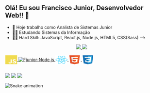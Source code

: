 ## Olá! Eu sou Francisco Junior, Desenvolvedor Web!! 👋

- 🔭 Hoje trabalho como Analista de Sistemas Junior
- 👨‍🎓 Estudando Sistemas da Informação
- 👨‍💻 Hard Skill: JavaScript, React.js, Node.js, HTML5, CSS(Sass)
-->

<div align="center">
  <a href="https://github.com/Fjunior08">
  <img height="140em" src="https://github-readme-stats.vercel.app/api?username=Fjunior08&show_icons=true&theme=tokyonight&include_all_commits=true&count_private=true"/>
  <img height="140em" src="https://github-readme-stats.vercel.app/api/top-langs/?username=Fjunior08&layout=compact&langs_count=7&theme=tokyonight"/>
</div>
  <div style="display: inline_block"><br>
  <img align="center" alt="Fjunior-Js" height="30" width="40" src="https://raw.githubusercontent.com/devicons/devicon/master/icons/javascript/javascript-plain.svg">
  <img align="center" alt="Fjunior-Node.js" height="30" width="40" src="https://cdn.jsdelivr.net/gh/devicons/devicon/icons/nodejs/nodejs-original.svg">
  <img align="center" alt="Fjunior-React" height="30" width="40" src="https://raw.githubusercontent.com/devicons/devicon/master/icons/react/react-original.svg">
  <img align="center" alt="Fjunior-HTML" height="30" width="40" src="https://raw.githubusercontent.com/devicons/devicon/master/icons/html5/html5-original.svg">
  <img align="center" alt="Fjunior-CSS" height="30" width="40" src="https://raw.githubusercontent.com/devicons/devicon/master/icons/css3/css3-original.svg">
  
</div>
  
  ##
  
  <div> 
 <a href="https://discord.gg/F.junior08#4097" target="_blank"><img src="https://img.shields.io/badge/Discord-7289DA?style=for-the-badge&logo=discord&logoColor=white" target="_blank"></a> 
  <a href = "mailto:juniorlina872@gmail.com"><img src="https://img.shields.io/badge/-Gmail-%23333?style=for-the-badge&logo=gmail&logoColor=white" target="_blank"></a>
  <a href="https://www.linkedin.com/in/francisco-j%C3%BAnior-4b4a02119/" target="_blank"><img src="https://img.shields.io/badge/-LinkedIn-%230077B5?style=for-the-badge&logo=linkedin&logoColor=white" target="_blank"></a> 
 
  ![Snake animation](https://github.com/Fjunior08/Fjunior08/blob/output/github-contribution-grid-snake.svg)
 
</div>
